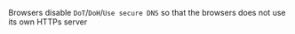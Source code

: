 Browsers disable `DoT`/`DoH`/`Use secure DNS` so that the browsers does not use its own HTTPs server
